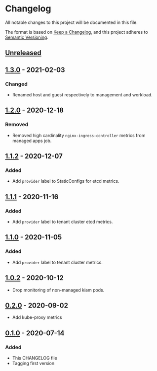 # Changelog

All notable changes to this project will be documented in this file.

The format is based on [Keep a Changelog](https://keepachangelog.com/en/1.0.0/),
and this project adheres to [Semantic Versioning](https://semver.org/spec/v2.0.0.html).

## [Unreleased]

## [1.3.0] - 2021-02-03

### Changed

- Renamed host and guest respectively to management and workload.

## [1.2.0] - 2020-12-18

### Removed

- Removed high cardinality `nginx-ingress-controller` metrics from managed apps job.

## [1.1.2] - 2020-12-07

### Added

- Add `provider` label to StaticConfigs for etcd metrics.

## [1.1.1] - 2020-11-16

### Added

- Add `provider` label to tenant cluster etcd metrics.

## [1.1.0] - 2020-11-05

### Added

- Add `provider` label to tenant cluster metrics.

## [1.0.2] - 2020-10-12

- Drop monitoring of non-managed kiam pods.

## [0.2.0] - 2020-09-02

- Add kube-proxy metrics

## [0.1.0] - 2020-07-14

### Added

- This CHANGELOG file
- Tagging first version

[unreleased]: https://github.com/giantswarm/prometheus-config-controller/compare/v1.3.0...HEAD
[1.3.0]: https://github.com/giantswarm/prometheus-config-controllera/compare/v1.2.0...v1.3.0
[1.2.0]: https://github.com/giantswarm/prometheus-config-controllera/compare/v1.1.2...v1.2.0
[1.1.2]: https://github.com/giantswarm/prometheus-config-controllera/compare/v1.1.1...v1.1.2
[1.1.1]: https://github.com/giantswarm/prometheus-config-controllera/compare/v1.1.0...v1.1.1
[1.1.0]: https://github.com/giantswarm/prometheus-config-controllera/compare/v1.0.2...v1.1.0
[1.0.2]: https://github.com/giantswarm/prometheus-config-controllera/compare/v0.2.0...v1.0.2
[0.2.0]: https://github.com/giantswarm/prometheus-config-controller/compare/v0.1.0...v0.2.0
[0.1.0]: https://github.com/giantswarm/prometheus-config-controller/tag/v0.1.0
